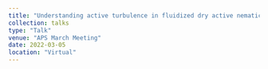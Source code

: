 ```yaml
---
title: "Understanding active turbulence in fluidized dry active nematics"
collection: talks
type: "Talk"
venue: "APS March Meeting"
date: 2022-03-05
location: "Virtual"
---
```


